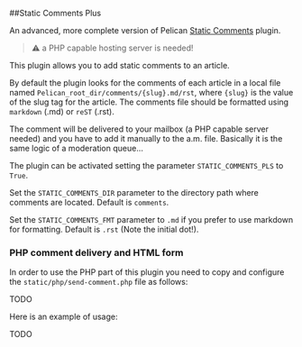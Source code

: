 ##Static Comments Plus

An advanced, more complete version of Pelican [Static Comments](https://github.com/getpelican/pelican-plugins/tree/master/static_comments) plugin.

>:warning: a PHP capable hosting server is needed!

This plugin allows you to add static comments to an article.

By default the plugin looks for the comments of each article in a local file named
``Pelican_root_dir/comments/{slug}.md/rst``, where ``{slug}`` is the value of the slug tag for the
article. The comments file should be formatted using ``markdown`` (.md) or ``reST`` (.rst).

The comment will be delivered to your mailbox (a PHP capable server needed) and you have to add it manually to the a.m. file. Basically it is
the same logic of a moderation queue...

The plugin can be activated setting the parameter ``STATIC_COMMENTS_PLS`` to ``True``.

Set the ``STATIC_COMMENTS_DIR`` parameter to the directory path where comments
are located. Default is ``comments``.

Set the ``STATIC_COMMENTS_FMT`` parameter to ``.md`` if you prefer to use markdown for formatting. Default is ``.rst`` (Note the initial dot!).

### PHP comment delivery and HTML form

In order to use the PHP part of this plugin you need to copy and configure the ``static/php/send-comment.php`` file as follows:

TODO

Here is an example of usage:

TODO
